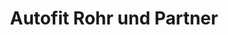 ---
title: "Autofit Rohr und Partner"
url: /braunfels/autofit-rohr-und-partner/
shop: Autowerkstatt
---